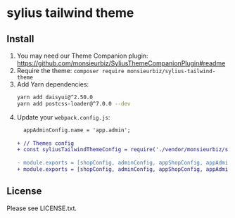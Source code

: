 # sylius tailwind theme

## Install

1. You may need our Theme Companion plugin: https://github.com/monsieurbiz/SyliusThemeCompanionPlugin#readme
2. Require the theme: `composer require monsieurbiz/sylius-tailwind-theme`
3. Add Yarn dependencies:
   ```bash
   yarn add daisyui@^2.50.0
   yarn add postcss-loader@^7.0.0 --dev
   ```
4. Update your `webpack.config.js`:
   ```diff
     appAdminConfig.name = 'app.admin';
     
   + // Themes config
   + const syliusTailwindThemeConfig = require('./vendor/monsieurbiz/sylius-tailwind-theme/webpack.config');
     
   - module.exports = [shopConfig, adminConfig, appShopConfig, appAdminConfig];
   + module.exports = [shopConfig, adminConfig, appShopConfig, appAdminConfig, syliusTailwindThemeConfig];
   ```


## License

Please see LICENSE.txt.

